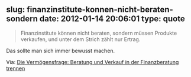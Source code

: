 slug: finanzinstitute-konnen-nicht-beraten-sondern
date: 2012-01-14 20:06:01
type: quote
---

> Finanzinstitute können nicht beraten, sondern müssen Produkte verkaufen, und unter dem Strich zählt nur Ertrag.

Das sollte man sich immer bewusst machen.

 Via: [Die Vermögensfrage: Beratung und Verkauf in der Finanzberatung trennen](http://www.faz.net/aktuell/finanzen/vermoegensfragen/die-vermoegensfrage-beratung-und-verkauf-in-der-finanzberatung-trennen-11605572.html)
